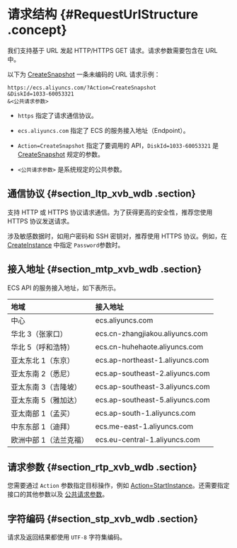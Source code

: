 # 请求结构 {#RequestUrlStructure .concept}

我们支持基于 URL 发起 HTTP/HTTPS GET 请求。请求参数需要包含在 URL 中。

以下为 [CreateSnapshot](intl.zh-CN/API参考/快照/CreateSnapshot.md#) 一条未编码的 URL 请求示例：

```
https://ecs.aliyuncs.com/?Action=CreateSnapshot
&DiskId=1033-60053321
&<公共请求参数>
```

-   `https` 指定了请求通信协议。

-   `ecs.aliyuncs.com` 指定了 ECS 的服务接入地址（Endpoint）。

-   `Action=CreateSnapshot` 指定了要调用的 API，`DiskId=1033-60053321` 是 [CreateSnapshot](intl.zh-CN/API参考/快照/CreateSnapshot.md#) 规定的参数。

-   `<公共请求参数>` 是系统规定的公共参数。


## 通信协议 {#section_ltp_xvb_wdb .section}

支持 HTTP 或 HTTPS 协议请求通信。为了获得更高的安全性，推荐您使用 HTTPS 协议发送请求。

涉及敏感数据时，如用户密码和 SSH 密钥对，推荐使用 HTTPS 协议。例如，在 [CreateInstance](intl.zh-CN/API参考/实例/CreateInstance.md#) 中指定 `Password`参数时。

## 接入地址 {#section_mtp_xvb_wdb .section}

ECS API 的服务接入地址，如下表所示。

|地域|接入地址|
|:-|:---|
|中心|ecs.aliyuncs.com|
|华北 3（张家口）|ecs.cn-zhangjiakou.aliyuncs.com|
|华北 5（呼和浩特）|ecs.cn-huhehaote.aliyuncs.com|
|亚太东北 1（东京）|ecs.ap-northeast-1.aliyuncs.com|
|亚太东南 2（悉尼）|ecs.ap-southeast-2.aliyuncs.com|
|亚太东南 3（吉隆坡）|ecs.ap-southeast-3.aliyuncs.com|
|亚太东南 5（雅加达）|ecs.ap-southeast-5.aliyuncs.com|
|亚太南部 1（孟买）|ecs.ap-south-1.aliyuncs.com|
|中东东部 1（迪拜）|ecs.me-east-1.aliyuncs.com|
|欧洲中部 1（法兰克福）|ecs.eu-central-1.aliyuncs.com|

## 请求参数 {#section_rtp_xvb_wdb .section}

您需要通过 `Action` 参数指定目标操作，例如 [Action=StartInstance](intl.zh-CN/API参考/实例/StartInstance.md#)。还需要指定接口的其他参数以及 [公共请求参数](intl.zh-CN/API参考/调用方式/公共参数.md#commonRequestParameters)。

## 字符编码 {#section_stp_xvb_wdb .section}

请求及返回结果都使用 `UTF-8` 字符集编码。

